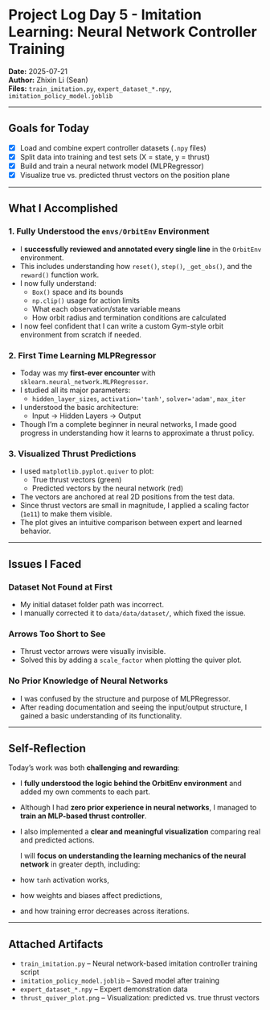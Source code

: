 #  Project Log Day 5 - Imitation Learning: Neural Network Controller Training

 **Date:** 2025-07-21  
 **Author:** Zhixin Li (Sean)  
 **Files:** `train_imitation.py`, `expert_dataset_*.npy`, `imitation_policy_model.joblib`

---

##  Goals for Today

- [x] Load and combine expert controller datasets (`.npy` files)
- [x] Split data into training and test sets (X = state, y = thrust)
- [x] Build and train a neural network model (MLPRegressor)
- [x] Visualize true vs. predicted thrust vectors on the position plane

---

##  What I Accomplished

### 1.  Fully Understood the `envs/OrbitEnv` Environment

- I **successfully reviewed and annotated every single line** in the `OrbitEnv` environment.
- This includes understanding how `reset()`, `step()`, `_get_obs()`, and the `reward()` function work.
- I now fully understand:
  - `Box()` space and its bounds
  - `np.clip()` usage for action limits
  - What each observation/state variable means
  - How orbit radius and termination conditions are calculated
- I now feel confident that I can write a custom Gym-style orbit environment from scratch if needed.

### 2.  First Time Learning MLPRegressor

- Today was my **first-ever encounter** with `sklearn.neural_network.MLPRegressor`.
- I studied all its major parameters:
  - `hidden_layer_sizes`, `activation='tanh'`, `solver='adam'`, `max_iter`
- I understood the basic architecture:
  - Input → Hidden Layers → Output
- Though I’m a complete beginner in neural networks, I made good progress in understanding how it learns to approximate a thrust policy.

### 3. Visualized Thrust Predictions

- I used `matplotlib.pyplot.quiver` to plot:
  - True thrust vectors (green)
  - Predicted vectors by the neural network (red)
- The vectors are anchored at real 2D positions from the test data.
- Since thrust vectors are small in magnitude, I applied a scaling factor (`1e11`) to make them visible.
- The plot gives an intuitive comparison between expert and learned behavior.

---

##  Issues I Faced

###  Dataset Not Found at First
- My initial dataset folder path was incorrect.
- I manually corrected it to `data/data/dataset/`, which fixed the issue.

###  Arrows Too Short to See
- Thrust vector arrows were visually invisible.
- Solved this by adding a `scale_factor` when plotting the quiver plot.

###  No Prior Knowledge of Neural Networks
- I was confused by the structure and purpose of MLPRegressor.
- After reading documentation and seeing the input/output structure, I gained a basic understanding of its functionality.

---

##  Self-Reflection

Today’s work was both **challenging and rewarding**:
- I **fully understood the logic behind the OrbitEnv environment** and added my own comments to each part.
- Although I had **zero prior experience in neural networks**, I managed to **train an MLP-based thrust controller**.
- I also implemented a **clear and meaningful visualization** comparing real and predicted actions.

  I will **focus on understanding the learning mechanics of the neural network** in greater depth, including:
- how `tanh` activation works,
- how weights and biases affect predictions,
- and how training error decreases across iterations.

---

##  Attached Artifacts

- `train_imitation.py` – Neural network-based imitation controller training script
- `imitation_policy_model.joblib` – Saved model after training
- `expert_dataset_*.npy` – Expert demonstration data
- `thrust_quiver_plot.png` – Visualization: predicted vs. true thrust vectors

